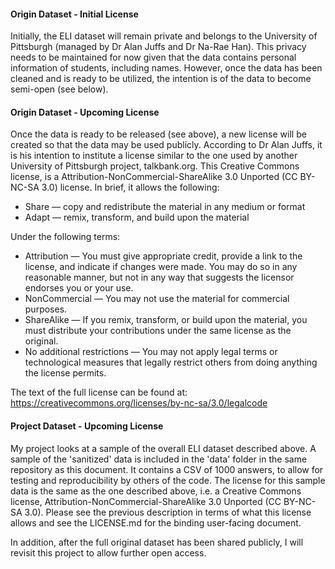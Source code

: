 #### Origin Dataset - Initial License ####  
Initially, the ELI dataset will remain private and belongs to the University of Pittsburgh (managed by Dr Alan Juffs and Dr Na-Rae Han).  This privacy needs to be maintained for now given that the data contains personal information of students, including names. However, once the data has been cleaned and is ready to be utilized, the intention is of the data to become semi-open (see below).

#### Origin Dataset - Upcoming License ####
Once the data is ready to be released (see above), a new license will be created so that the data may be used publicly. According to Dr Alan Juffs, it is his intention to institute a license similar to the one used by another University of Pittsburgh project, talkbank.org. This Creative Commons license, is a Attribution-NonCommercial-ShareAlike 3.0 Unported (CC BY-NC-SA 3.0) license. In brief, it allows the following:

- Share — copy and redistribute the material in any medium or format
- Adapt — remix, transform, and build upon the material

Under the following terms:

- Attribution — You must give appropriate credit, provide a link to the license, and indicate if changes were made. You may do so in any reasonable manner, but not in any way that suggests the licensor endorses you or your use.
- NonCommercial — You may not use the material for commercial purposes.
- ShareAlike — If you remix, transform, or build upon the material, you must distribute your contributions under the same license as the original.
- No additional restrictions — You may not apply legal terms or technological measures that legally restrict others from doing anything the license permits.


The text of the full license can be found at: https://creativecommons.org/licenses/by-nc-sa/3.0/legalcode


#### Project Dataset - Upcoming License ####
My project looks at a sample of the overall ELI dataset described above. A sample of the 'sanitized' data is included in the 'data' folder in the same repository as this document. It contains a CSV of 1000 answers, to allow for testing and reproducibility by others of the code. The license for this sample data is the same as the one described above, i.e. a Creative Commons license, Attribution-NonCommercial-ShareAlike 3.0 Unported (CC BY-NC-SA 3.0). Please see the previous description in terms of what this license allows and see the LICENSE.md for the binding user-facing document.

In addition, after the full original dataset has been shared publicly, I will revisit this project to allow further open access.
